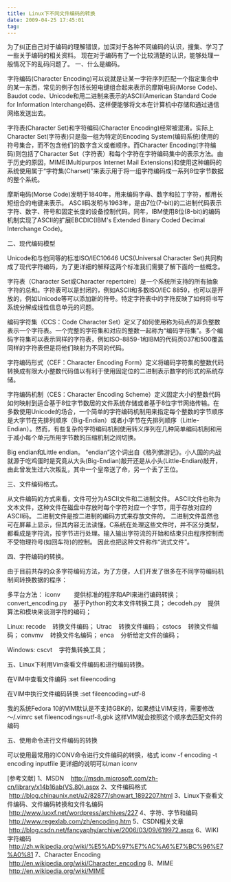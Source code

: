 ```yaml
---
title: Linux下不同文件编码的转换
date: 2009-04-25 17:45:01
tag: 
---
```


为了纠正自己对于编码的理解错误，加深对于各种不同编码的认识，搜集、学习了一些关于编码的相关资料。
现在对于编码有了一个比较清楚的认识，能够处理一般情况下的乱码问题了。
一、什么是编码。

字符编码(Character Encoding)可以说就是让某一字符序列匹配一个指定集合中的某一东西，常见的例子包括长短电键组合起来表示的摩斯电码(Morse Code)、Baudot code、Unicode和用二进制来表示的ASCII(American Standard Code for Information Interchange)码、这样便能够将文本在计算机中存储和通过通信网络发送出去。

字符表(Character Set)和字符编码(Character Encoding)经常被混淆。实际上Character Set(字符表)只是指一组为特定的Encoding System(编码系统)使用的符号集合，而不包含他们的数字含义或者顺序。而Character Encoding(字符编码)则包括了Character Set（字符表）和每个字符在字符编码集中的表示方法。由于历史的原因，MIME(Multipurpos Internet Mail Extensions)和使用这种编码的系统使用属于“字符集(Charset)”来表示用于将一组字符编码成一系列8位字节数据的整个系统。

摩斯电码(Morse Code)发明于1840年，用来编码字母、数字和拉丁字符，都用长短组合的电键来表示。
ASCII码发明与1963年，是由7位(7-bit)的二进制代码表示字符、数字、符号和固定长度的设备控制代码。同年，IBM使用8位(8-bit)的编码机制实现了ASCII的扩展EBCDIC(IBM's Extended Binary Coded Decimal Interchange Code)。

二、现代编码模型

Unicode和与他同等的标准ISO/IEC10646 UCS(Universal Character Set)共同构成了现代字符编码，为了更详细的解释这两个标准我们需要了解下面的一些概念。

字符表（Character Set或Character repertoire）是一个系统所支持的所有抽象字符的总和。字符表可以是封闭的，例如ASCII和多数ISO/IEC 8859，也可以是开放的，例如Unicode等可以添加新的符号。特定字符表中的字符反映了如何将书写系统分解成线性信息单元的问题。

编码字符集（CCS：Code Character Set）定义了如何使用称为码点的非负整数表示一个字符表。一个完整的字符集和对应的整数一起称为“编码字符集”。多个编码字符集可以表示同样的字符表，例如ISO-8859-1和IBM的代码页037和500覆盖同样的字符表但是将他们映射为不同的代码。

字符编码形式（CEF：Character Encoding Form）定义将编码字符集的整数代码转换成有限大小整数代码值以有利于使用固定位的二进制表示数字的形式的系统存储。

字符编码机制（CES：Character Encoding Scheme）定义固定大小的整数代码如何映射到适合基于8位字节数居的文件系统存储或者基于8位字节网络传输。在多数使用Unicode的场合，一个简单的字符编码机制用来指定每个整数的字节顺序是大字节在先排列顺序（Big-Endian）或者小字节在先排列顺序（Little-Endian）。然而，有些复杂的字符编码机制使用转义序列在几种简单编码机制和用于减小每个单元所用字节数的压缩机制之间切换。

Big endian和Little endian。
“endian”这个词出自《格列佛游记》。小人国的内战就源于吃鸡蛋时是究竟从大头(Big-Endian)敲开还是从小头(Little-Endian)敲开，由此曾发生过六次叛乱，其中一个皇帝送了命，另一个丢了王位。

三、文件编码格式。

从文件编码的方式来看，文件可分为ASCII文件和二进制文件。
ASCII文件也称为文本文件，这种文件在磁盘中存放时每个字符对应一个字节，用于存放对应的ASCII码。
二进制文件是按二进制的编码方式来存放文件的。
二进制文件虽然也可在屏幕上显示，但其内容无法读懂。C系统在处理这些文件时，并不区分类型，都看成是字符流，按字节进行处理。输入输出字符流的开始和结束只由程序控制而不受物理符号(如回车符)的控制。 因此也把这种文件称作“流式文件”。

四、字符编码的转换。

由于目前共存的众多字符编码方法，为了方便，人们开发了很多在不同字符编码机制间转换数据的程序：

多平台方法：
iconv        提供标准的程序和API来进行编码转换；
convert_encoding.py    基于Python的文本文件转换工具；
decodeh.py    提供算法和模块来谈测字符的编码；

Linux:
recode    转换文件编码；
Utrac    转换文件编码；
cstocs    转换文件编码；
convmv    转换文件名编码；
enca    分析给定文件的编码；

Windows:
cscvt    字符集转换工具；

五、Linux下利用Vim查看文件编码和进行编码转换。

在VIM中查看文件编码
:set fileencoding

在VIM中执行文件编码转换
:set fileencoding=utf-8

我的系统Fedora 10的VIM默认是不支持GBK的，如果想让VIM支持，需要修改～/.vimrc
set fileencodings=utf-8,gbk
这样VIM就会按照这个顺序去匹配文件的编码

五、使用命令进行文件编码的转换

可以使用最常用的ICONV命令进行文件编码的转换，格式
iconv -f encoding -t encoding inputfile
更详细的说明可以man iconv


[参考文献]
1、MSDN    http://msdn.microsoft.com/zh-cn/library/x14b16ab(VS.80).aspx
2、文件编码格式    http://blog.chinaunix.net/u2/82877/showart_1892207.html
3、Linux下查看文件编码、文件编码转换和文件名编码    http://www.luoxf.net/wordpress/archives/227
4、字符、字节和编码        http://www.regexlab.com/zh/encoding.htm
5、CSDN相关文章    http://blog.csdn.net/fancyaphy/archive/2006/03/09/619972.aspx
6、WIKI字符编码    http://zh.wikipedia.org/wiki/%E5%AD%97%E7%AC%A6%E7%BC%96%E7%A0%81
7、Character Encoding    http://en.wikipedia.org/wiki/Character_encoding
8、MIME    http://en.wikipedia.org/wiki/MIME











